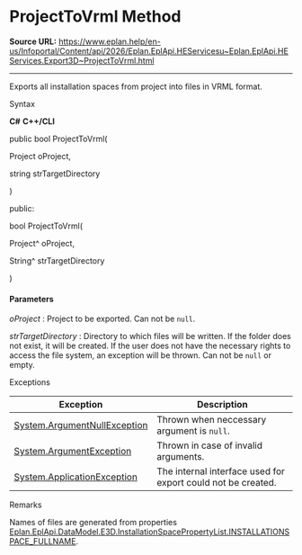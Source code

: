 # ProjectToVrml Method

**Source URL:** https://www.eplan.help/en-us/Infoportal/Content/api/2026/Eplan.EplApi.HEServicesu~Eplan.EplApi.HEServices.Export3D~ProjectToVrml.html

---

Exports all installation spaces from project into files in VRML format.

Syntax

**C#**
**C++/CLI**


public bool ProjectToVrml( 

   Project oProject,

   string strTargetDirectory

)

public:

bool ProjectToVrml( 

   Project^ oProject,

   String^ strTargetDirectory

)


#### Parameters

*oProject*
:   Project to be exported. Can not be `null`.

*strTargetDirectory*
:   Directory to which files will be written. If the folder does not exist, it will be created. If the user does not have the necessary rights to access the file system, an exception will be thrown. Can not be `null` or empty.

Exceptions

| Exception | Description |
| --- | --- |
| [System.ArgumentNullException](#) | Thrown when neccessary argument is `null`. |
| [System.ArgumentException](#) | Thrown in case of invalid arguments. |
| [System.ApplicationException](#) | The internal interface used for export could not be created. |

Remarks

Names of files are generated from properties [Eplan.EplApi.DataModel.E3D.InstallationSpacePropertyList.INSTALLATIONSPACE\_FULLNAME](Eplan.EplApi.DataModelu~Eplan.EplApi.DataModel.E3D.InstallationSpacePropertyList~INSTALLATIONSPACE_FULLNAME.html).
